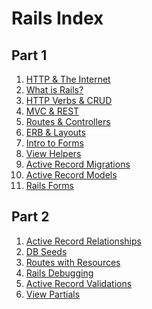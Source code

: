 # Rails Index

## Part 1
1. [HTTP & The Internet](./http-and-the-internet.md)  
1. [What is Rails?](./what-is-ruby-on-rails.md)  
1. [HTTP Verbs & CRUD](./http-verbs-crud-and-idempotency.md)  
1. [MVC & REST](./mvc-and-restful-routing.md)  
1. [Routes & Controllers](./routes-controllers-and-views.md)  
1. [ERB & Layouts]()  
1. [Intro to Forms]()  
1. [View Helpers]()  
1. [Active Record Migrations]()  
1. [Active Record Models]()  
1. [Rails Forms]()

## Part 2
1. [Active Record Relationships]()  
1. [DB Seeds]()  
1. [Routes with Resources]()  
1. [Rails Debugging]()  
1. [Active Record Validations]()  
1. [View Partials]()  
